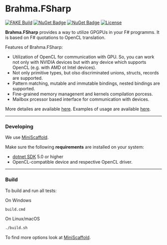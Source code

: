 # Brahma.FSharp 

[![FAKE Build](https://github.com/YaccConstructor/Brahma.FSharp/actions/workflows/build-on-push.yml/badge.svg)](https://github.com/YaccConstructor/Brahma.FSharp/actions/workflows/build-on-push.yml) 
[![NuGet Badge](https://buildstats.info/nuget/Brahma.FSharp)](https://www.nuget.org/packages/Brahma.FSharp/)
[![NuGet Badge](https://buildstats.info/nuget/Brahma.FSharp?includePreReleases=true)](https://www.nuget.org/packages/Brahma.FSharp/)
[![License](https://img.shields.io/badge/License-EPL_1.0-red.svg)](https://opensource.org/licenses/EPL-1.0)

**Brahma.FSharp** provides a way to utilize GPGPUs in your F# programms. It is based on F# quotations to OpenCL translation.

Features of Brahma.FSharp:
* Utilization of OpenCL for communication with GPU. So, you can work not only with NVIDIA devices but with any device which supports OpenCL (e.g. with AMD ot Intel devices).
* Not only primitive types, but olso discriminated unions, structs, records are supported.
* Pattern matching, mutable and immutable bindings, nested bindings are supported.
* Fine-grained memory managenent and kernels compilation porcess.
* Mailbox prcessor based interface for communication with devices.

More detailes are available [here](https://yaccconstructor.github.io/Brahma.FSharp/).
Examples of usage are available [here](https://github.com/YaccConstructor/Brahma.FSharp.Examples).

---

### Developing

We use [MiniScaffold](https://github.com/TheAngryByrd/MiniScaffold). 

Make sure the following **requirements** are installed on your system:

- [dotnet SDK](https://dotnet.microsoft.com/en-us/download/dotnet/5.0) 5.0 or higher
- OpenCL-compatible device and respective OpenCL driver. 

---

### Build

To build and run all tests:

On Windows
```cmd
build.cmd 
```

On Linux/macOS
```sh
./build.sh 
```

To find more options look at [MiniScaffold](https://github.com/TheAngryByrd/MiniScaffold). 
